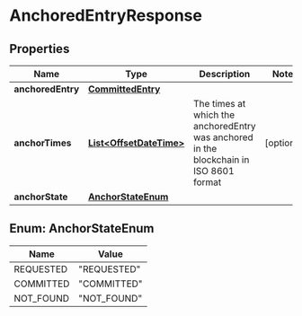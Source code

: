 
# AnchoredEntryResponse

## Properties
Name | Type | Description | Notes
------------ | ------------- | ------------- | -------------
**anchoredEntry** | [**CommittedEntry**](CommittedEntry.md) |  | 
**anchorTimes** | [**List&lt;OffsetDateTime&gt;**](OffsetDateTime.md) | The times at which the anchoredEntry was anchored in the blockchain in ISO 8601 format |  [optional]
**anchorState** | [**AnchorStateEnum**](#AnchorStateEnum) |  | 


<a name="AnchorStateEnum"></a>
## Enum: AnchorStateEnum
Name | Value
---- | -----
REQUESTED | &quot;REQUESTED&quot;
COMMITTED | &quot;COMMITTED&quot;
NOT_FOUND | &quot;NOT_FOUND&quot;



